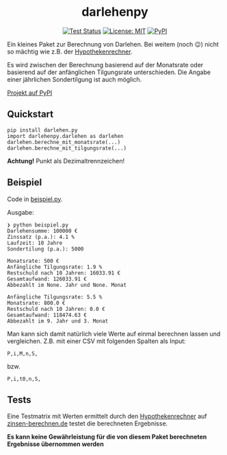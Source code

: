 <h1 align="center">darlehenpy</h1>

<p align="center">
<a href="https://github.com/allaman/darlehenpy/actions"><img alt="Test Status" src="https://github.com/allaman/darlehenpy/workflows/Test/badge.svg"></a>
<a href="https://github.com/allaman/darlehenspy/blob/main/LICENSE"><img alt="License: MIT" src="https://black.readthedocs.io/en/stable/_static/license.svg"></a>
<a href="https://pypi.org/project/darlehen.py/"><img alt="PyPI" src="https://img.shields.io/pypi/v/darlehen.py"></a>
</p>

Ein kleines Paket zur Berechnung von Darlehen. Bei weitem (noch 😉) nicht so mächtig wie z.B. der [Hypothekenrechner](https://www.zinsen-berechnen.de/hypothekenrechner.php).

Es wird zwischen der Berechnung basierend auf der Monatsrate oder basierend auf der anfänglichen Tilgungsrate unterschieden. Die Angabe einer jährlichen Sondertilgung ist auch möglich.

[Projekt auf PyPI](https://pypi.org/project/darlehen.py/)

## Quickstart

```
pip install darlehen.py
import darlehenpy.darlehen as darlehen
darlehen.berechne_mit_monatsrate(...)
darlehen.berechne_mit_tilgungsrate(...)
```

**Achtung!** Punkt als Dezimaltrennzeichen!

## Beispiel

Code in [beispiel.py](https://github.com/Allaman/darlehenpy/blob/main/beispiel.py).

Ausgabe:

```
❯ python beispiel.py
Darlehensumme: 100000 €
Zinssatz (p.a.): 4.1 %
Laufzeit: 10 Jahre
Sondertilung (p.a.): 5000

Monatsrate: 500 €
Anfängliche Tilgungsrate: 1.9 %
Restschuld nach 10 Jahren: 16033.91 €
Gesamtaufwand: 126033.91 €
Abbezahlt im None. Jahr und None. Monat

Anfängliche Tilgungsrate: 5.5 %
Monatsrate: 800.0 €
Restschuld nach 10 Jahren: 0.0 €
Gesamtaufwand: 118474.63 €
Abbezahlt im 9. Jahr und 3. Monat
```

Man kann sich damit natürlich viele Werte auf einmal berechnen lassen und vergleichen. Z.B. mit einer CSV mit folgenden Spalten als Input:

```csv
P,i,M,n,S,
```

bzw.

```
P,i,t0,n,S,
```

## Tests

Eine Testmatrix mit Werten ermittelt durch den [Hypothekenrechner](https://www.zinsen-berechnen.de/hypothekenrechner.php) auf [zinsen-berechnen.de](https://www.zinsen-berechnen.de) testet die berechneten Ergebnisse.

**Es kann keine Gewährleistung für die von diesem Paket berechneten Ergebnisse übernommen werden**
